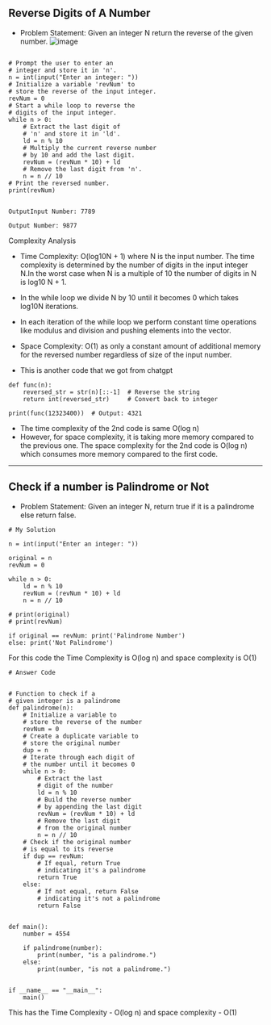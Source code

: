 ## Reverse Digits of A Number

- Problem Statement: Given an integer N return the reverse of the given number.
![image](https://github.com/user-attachments/assets/c6ee720c-0011-4789-bb44-32f78c163e8b)

```
                            
# Prompt the user to enter an
# integer and store it in 'n'.
n = int(input("Enter an integer: "))
# Initialize a variable 'revNum' to
# store the reverse of the input integer.
revNum = 0
# Start a while loop to reverse the
# digits of the input integer.
while n > 0:
    # Extract the last digit of
    # 'n' and store it in 'ld'.
    ld = n % 10
    # Multiply the current reverse number
    # by 10 and add the last digit.
    revNum = (revNum * 10) + ld
    # Remove the last digit from 'n'.
    n = n // 10
# Print the reversed number.
print(revNum)
                           

OutputInput Number: 7789

Output Number: 9877

```

Complexity Analysis

- Time Complexity: O(log10N + 1) where N is the input number. The time complexity is determined by the number of digits in the input integer N.In the worst case when N is a multiple of 10 the number of digits in N is log10 N + 1.

- In the while loop we divide N by 10 until it becomes 0 which takes log10N iterations.
- In each iteration of the while loop we perform constant time operations like modulus and division and pushing elements into the vector.
- Space Complexity: O(1) as only a constant amount of additional memory for the reversed number regardless of size of the input number.

- This is another code that we got from chatgpt

```
def func(n):
    reversed_str = str(n)[::-1]  # Reverse the string
    return int(reversed_str)     # Convert back to integer

print(func(12323400))  # Output: 4321
```

- The time complexity of the 2nd code is same O(log n)
- However, for space complexity, it is taking more memory compared to the previous one. The space complexity for the 2nd code is 	O(log n) which consumes more memory compared to the first code.

---

## Check if a number is Palindrome or Not

- Problem Statement: Given an integer N, return true if it is a palindrome else return false.

```
# My Solution

n = int(input("Enter an integer: "))

original = n
revNum = 0

while n > 0:
    ld = n % 10
    revNum = (revNum * 10) + ld
    n = n // 10

# print(original)
# print(revNum)

if original == revNum: print('Palindrome Number')
else: print('Not Palindrome')
```

For this code the Time Complexity is 	O(log n) and space complexity is O(1)

```
# Answer Code

                            
# Function to check if a
# given integer is a palindrome
def palindrome(n):
    # Initialize a variable to
    # store the reverse of the number
    revNum = 0
    # Create a duplicate variable to
    # store the original number
    dup = n
    # Iterate through each digit of
    # the number until it becomes 0
    while n > 0:
        # Extract the last
        # digit of the number
        ld = n % 10
        # Build the reverse number
        # by appending the last digit
        revNum = (revNum * 10) + ld
        # Remove the last digit
        # from the original number
        n = n // 10
    # Check if the original number
    # is equal to its reverse
    if dup == revNum:
        # If equal, return True
        # indicating it's a palindrome
        return True
    else:
        # If not equal, return False
        # indicating it's not a palindrome
        return False


def main():
    number = 4554

    if palindrome(number):
        print(number, "is a palindrome.")
    else:
        print(number, "is not a palindrome.")


if __name__ == "__main__":
    main()

```

This has the Time Complexity - 	O(log n) and space complexity - O(1)

